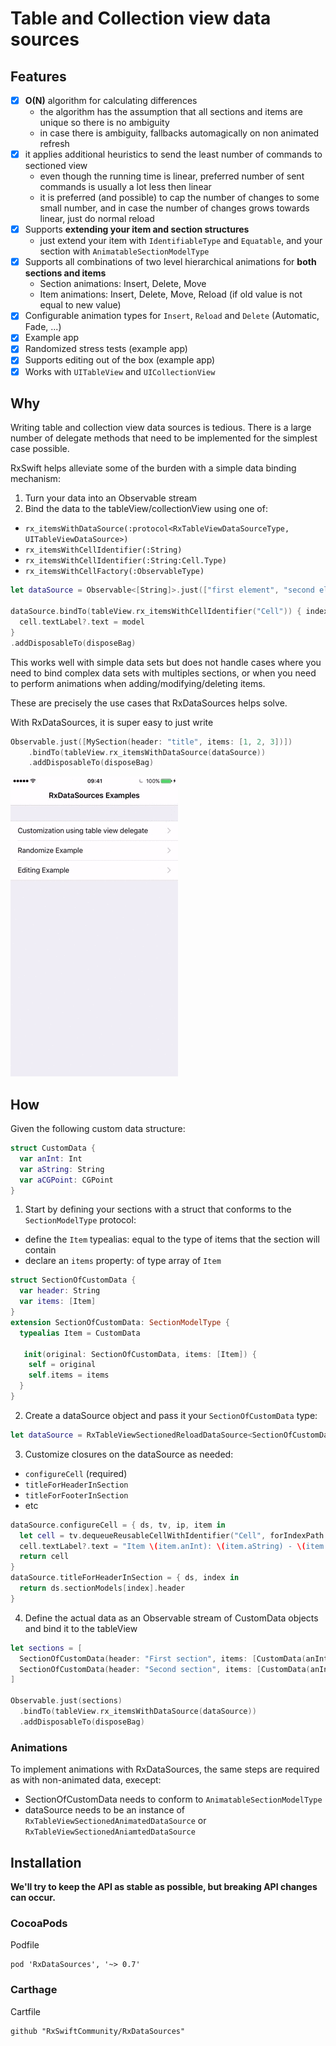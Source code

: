 Table and Collection view data sources
======================================

## Features

- [x] **O(N)** algorithm for calculating differences
  - the algorithm has the assumption that all sections and items are unique so there is no ambiguity
  - in case there is ambiguity, fallbacks automagically on non animated refresh
- [x] it applies additional heuristics to send the least number of commands to sectioned view
  - even though the running time is linear, preferred number of sent commands is usually a lot less then linear
  - it is preferred (and possible) to cap the number of changes to some small number, and in case the number of changes grows towards linear, just do normal reload
- [x] Supports **extending your item and section structures**
  - just extend your item with `IdentifiableType` and `Equatable`, and your section with `AnimatableSectionModelType`
- [x] Supports all combinations of two level hierarchical animations for **both sections and items**
  - Section animations: Insert, Delete, Move
  - Item animations: Insert, Delete, Move, Reload (if old value is not equal to new value)
- [x] Configurable animation types for `Insert`, `Reload` and `Delete` (Automatic, Fade, ...)
- [x] Example app
- [x] Randomized stress tests (example app)
- [x] Supports editing out of the box (example app)
- [x] Works with `UITableView` and `UICollectionView`

## Why
Writing table and collection view data sources is tedious. There is a large number of delegate methods that need to be implemented for the simplest case possible.

RxSwift helps alleviate some of the burden with a simple data binding mechanism:
1) Turn your data into an Observable stream
2) Bind the data to the tableView/collectionView using one of:
  - `rx_itemsWithDataSource(:protocol<RxTableViewDataSourceType, UITableViewDataSource>)`
  - `rx_itemsWithCellIdentifier(:String)`
  - `rx_itemsWithCellIdentifier(:String:Cell.Type)`
  - `rx_itemsWithCellFactory(:ObservableType)`

```swift
let dataSource = Observable<[String]>.just(["first element", "second element", "third element"])

dataSource.bindTo(tableView.rx_itemsWithCellIdentifier("Cell")) { index, model, cell in
  cell.textLabel?.text = model
}
.addDisposableTo(disposeBag)
```

This works well with simple data sets but does not handle cases where you need to bind complex data sets with multiples sections, or when you need to perform animations when adding/modifying/deleting items.  

These are precisely the use cases that RxDataSources helps solve.

With RxDataSources, it is super easy to just write

```swift
Observable.just([MySection(header: "title", items: [1, 2, 3])])
    .bindTo(tableView.rx_itemsWithDataSource(dataSource))
    .addDisposableTo(disposeBag)
```
![RxDataSources example app](https://raw.githubusercontent.com/kzaher/rxswiftcontent/rxdatasources/RxDataSources.gif)

## How
Given the following custom data structure:
```swift
struct CustomData {
  var anInt: Int
  var aString: String
  var aCGPoint: CGPoint
}
```

1) Start by defining your sections with a struct that conforms to the `SectionModelType` protocol:
  - define the `Item` typealias: equal to the type of items that the section will contain
  - declare an `items` property: of type array of `Item`

```swift
struct SectionOfCustomData {
  var header: String    
  var items: [Item]
}
extension SectionOfCustomData: SectionModelType {
  typealias Item = CustomData
  
   init(original: SectionOfCustomData, items: [Item]) {
    self = original
    self.items = items
  } 
}
```

2) Create a dataSource object and pass it your `SectionOfCustomData` type:
```swift 
let dataSource = RxTableViewSectionedReloadDataSource<SectionOfCustomData>()
```

3) Customize closures on the dataSource as needed:
- `configureCell` (required)
- `titleForHeaderInSection`
- `titleForFooterInSection`
- etc

```swift 
dataSource.configureCell = { ds, tv, ip, item in
  let cell = tv.dequeueReusableCellWithIdentifier("Cell", forIndexPath: ip)
  cell.textLabel?.text = "Item \(item.anInt): \(item.aString) - \(item.aCGPoint.x):\(item.aCGPoint.y)"
  return cell
}
dataSource.titleForHeaderInSection = { ds, index in
  return ds.sectionModels[index].header
}
```

4) Define the actual data as an Observable stream of CustomData objects and bind it to the tableView
```swift 
let sections = [
  SectionOfCustomData(header: "First section", items: [CustomData(anInt: 0, aString: "zero", aCGPoint: CGPoint.zero), CustomData(anInt: 1, aString: "one", aCGPoint: CGPoint(x: 1, y: 1)) ]),
  SectionOfCustomData(header: "Second section", items: [CustomData(anInt: 2, aString: "two", aCGPoint: CGPoint(x: 2, y: 2)), CustomData(anInt: 3, aString: "three", aCGPoint: CGPoint(x: 3, y: 3)) ])
]

Observable.just(sections)
  .bindTo(tableView.rx_itemsWithDataSource(dataSource))
  .addDisposableTo(disposeBag)
```


### Animations
To implement animations with RxDataSources, the same steps are required as with non-animated data, execept:
- SectionOfCustomData needs to conform to `AnimatableSectionModelType`
- dataSource needs to be an instance of `RxTableViewSectionedAnimatedDataSource` or `RxTableViewSectionedAniamtedDataSource`



## Installation

**We'll try to keep the API as stable as possible, but breaking API changes can occur.**

### CocoaPods

Podfile
```
pod 'RxDataSources', '~> 0.7'
```

### Carthage

Cartfile
```
github "RxSwiftCommunity/RxDataSources"
```
